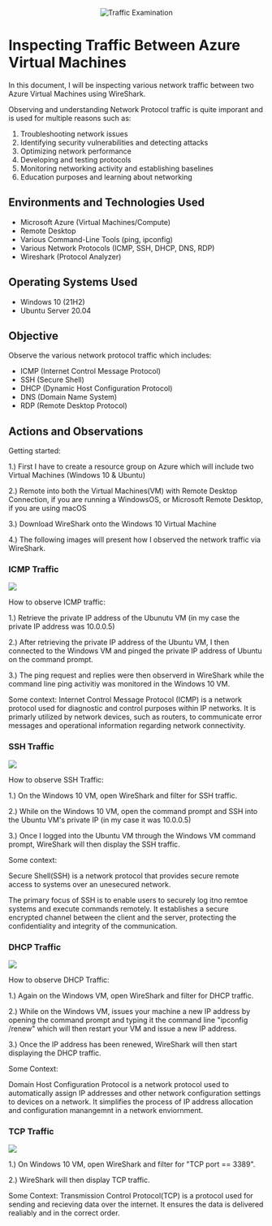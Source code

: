 <p align="center">
<img src="https://i.imgur.com/Ua7udoS.png" alt="Traffic Examination"/>
</p>

<h1>Inspecting Traffic Between Azure Virtual Machines</h1>

In this document, I will be inspecting various network traffic between two Azure Virtual Machines using WireShark.

Observing and understanding Network Protocol traffic is quite imporant and is used for multiple reasons such as:

1. Troubleshooting network issues
2. Identifying security vulnerabilities and detecting attacks
3. Optimizing network performance
4. Developing and testing protocols
5. Monitoring networking activity and establishing baselines
6. Education purposes and learning about networking

<h2>Environments and Technologies Used</h2>

- Microsoft Azure (Virtual Machines/Compute)
- Remote Desktop
- Various Command-Line Tools (ping, ipconfig) 
- Various Network Protocols (ICMP, SSH, DHCP, DNS, RDP)
- Wireshark (Protocol Analyzer)

<h2>Operating Systems Used </h2>

- Windows 10 (21H2)
- Ubuntu Server 20.04

<h2>Objective</h2>

Observe the various network protocol traffic which includes:

- ICMP (Internet Control Message Protocol)
- SSH (Secure Shell)
- DHCP (Dynamic Host Configuration Protocol)
- DNS (Domain Name System)
- RDP (Remote Desktop Protocol)

<h2>Actions and Observations</h2>

<p>
Getting started:

1.) First I have to create a resource group on Azure which will include two Virtual Machines (Windows 10 & Ubuntu)

2.) Remote into both the Virtual Machines(VM) with Remote Desktop Connection, if you are running a WindowsOS, or Microsoft Remote Desktop, if you are using macOS

3.) Download WireShark onto the Windows 10 Virtual Machine

4.) The following images will present how I observed the network traffic via WireShark.
</p>

<h3>ICMP Traffic</h3>  

<p>
<img src="https://imgur.com/xB3LRcI.png" 
     </p>

 <p>
 How to observe ICMP traffic:
    
 1.) Retrieve the private IP address of the Ubunutu VM (in my case the private IP address was 10.0.0.5)

 2.) After retrieving the private IP address of the Ubuntu VM, I then connected to the Windows VM and pinged the private IP address of Ubuntu on the command prompt. 
  
 3.) The ping request and replies were then observerd in WireShark while the command line ping activitiy was monitored in the Windows 10 VM.
  
  Some context:
  Internet Control Message Protocol (ICMP) is a network protocol used for diagnostic and control purposes within IP networks. It is primarly utilized by network devices, such as routers, to communicate error messages and operational information regarding network connectivity. 
      
<h3>SSH Traffic</h3>

<p>
<img src="https://imgur.com/cWYhgkr.png"
</p>

<p>     
How to observe SSH Traffic:
     
1.) On the Windows 10 VM, open WireShark and filter for SSH traffic.
 
2.) While on the Windows 10 VM, open the command prompt and SSH into the Ubuntu VM's private IP (in my case it was 10.0.0.5)
    
3.) Once I logged into the Ubuntu VM through the Windows VM command prompt, WireShark will then display the SSH traffic.
    
Some context:

Secure Shell(SSH) is a network protocol that provides secure remote access to systems over an unesecured network.
     
The primary focus of SSH is to enable users to securely log itno remtoe systems and execute commands remotely. It establishes a secure encrypted channel between the client and the server, protecting the confidentiality and integrity of the communication. 
</p>     
 
<h3>DHCP Traffic</h3>
<p>
<img src=https://imgur.com/0wfF21K.png"
</p>
                                          
<p>
How to observe DHCP Traffic:

1.) Again on the Windows VM, open WireShark and filter for DHCP traffic.

2.) While on the Windows VM, issues your machine a new IP address by opening the command prompt and typing it the command line "ipconfig /renew" which will then restart your VM and issue a new IP address.

3.) Once the IP address has been renewed, WireShark will then start displaying the DHCP traffic. 
 
Some Context: 
                                                                                                                                                
Domain Host Configuration Protocol is a network protocol used to automatically assign IP addresses and other network configuration settings to devices on a  network. It simplifies the process of IP address allocation and configuration manangemnt in a network enviornment. 
</p>

<h3>TCP Traffic</h3>                                                                                                                                               
<p>
<img src=https://imgur.com/pGzBryt.png"
</p>
    
<p>
1.) On Windows 10 VM, open WireShark and filter for "TCP port == 3389".
     
2.) WireShark will then display TCP traffic. 
     
Some Context:
Transmission Control Protocol(TCP) is a protocol used for sending and recieving data over the internet. It ensures the data is delivered realiably and in the correct order. 
</p>

   

          
                                                                                                                                                
                                                                                                                                                
